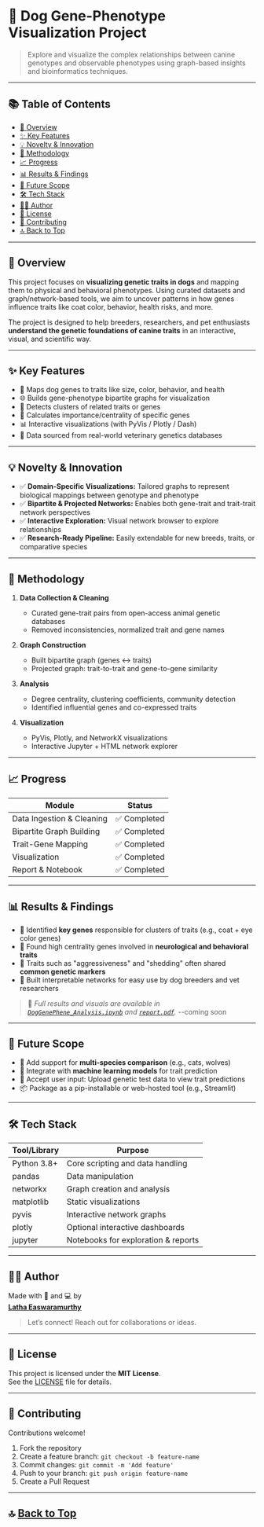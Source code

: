 # 🧬 Dog Gene-Phenotype Visualization Project

> Explore and visualize the complex relationships between canine genotypes and observable phenotypes using graph-based insights and bioinformatics techniques.

---

## 📚 Table of Contents

- [📌 Overview](#-overview)
- [✨ Key Features](#-key-features)
- [💡 Novelty & Innovation](#-novelty--innovation)
- [🔬 Methodology](#-methodology)
- [📈 Progress](#-progress)
- [📊 Results & Findings](#-results--findings)
- [🚀 Future Scope](#-future-scope)
- [🛠️ Tech Stack](#-tech-stack)
- [👩‍💻 Author](#-author)
- [📄 License](#-license)
- [🤝 Contributing](#-contributing)
- [🔝 Back to Top](#-table-of-contents)

---

## 📌 Overview

This project focuses on **visualizing genetic traits in dogs** and mapping them to physical and behavioral phenotypes. Using curated datasets and graph/network-based tools, we aim to uncover patterns in how genes influence traits like coat color, behavior, health risks, and more.

The project is designed to help breeders, researchers, and pet enthusiasts **understand the genetic foundations of canine traits** in an interactive, visual, and scientific way.

---

## ✨ Key Features

- 🧠 Maps dog genes to traits like size, color, behavior, and health
- 🌐 Builds gene-phenotype bipartite graphs for visualization
- 🧩 Detects clusters of related traits or genes
- 🎯 Calculates importance/centrality of specific genes
- 📊 Interactive visualizations (with PyVis / Plotly / Dash)
- 🧬 Data sourced from real-world veterinary genetics databases

---

## 💡 Novelty & Innovation

- ✅ **Domain-Specific Visualizations:** Tailored graphs to represent biological mappings between genotype and phenotype
- ✅ **Bipartite & Projected Networks:** Enables both gene-trait and trait-trait network perspectives
- ✅ **Interactive Exploration:** Visual network browser to explore relationships
- ✅ **Research-Ready Pipeline:** Easily extendable for new breeds, traits, or comparative species

---

## 🔬 Methodology

1. **Data Collection & Cleaning**
   - Curated gene-trait pairs from open-access animal genetic databases
   - Removed inconsistencies, normalized trait and gene names

2. **Graph Construction**
   - Built bipartite graph (genes ↔ traits)
   - Projected graph: trait-to-trait and gene-to-gene similarity

3. **Analysis**
   - Degree centrality, clustering coefficients, community detection
   - Identified influential genes and co-expressed traits

4. **Visualization**
   - PyVis, Plotly, and NetworkX visualizations
   - Interactive Jupyter + HTML network explorer

---

## 📈 Progress

| Module                     | Status      |
|---------------------------|-------------|
| Data Ingestion & Cleaning | ✅ Completed |
| Bipartite Graph Building  | ✅ Completed |
| Trait-Gene Mapping        | ✅ Completed |
| Visualization             | ✅ Completed |
| Report & Notebook         | ✅ Completed |

---

## 📊 Results & Findings

- 🎯 Identified **key genes** responsible for clusters of traits (e.g., coat + eye color genes)
- 🧠 Found high centrality genes involved in **neurological and behavioral traits**
- 🧬 Traits such as "aggressiveness" and "shedding" often shared **common genetic markers**
- 📌 Built interpretable networks for easy use by dog breeders and vet researchers

> 📎 *Full results and visuals are available in [`DogGenePhene_Analysis.ipynb`](./DogGenePhene_Analysis.ipynb) and [`report.pdf`](./report.pdf).*
     --coming soon

---

## 🚀 Future Scope

- 🧪 Add support for **multi-species comparison** (e.g., cats, wolves)
- 🌱 Integrate with **machine learning models** for trait prediction
- 🧬 Accept user input: Upload genetic test data to view trait predictions
- 📦 Package as a pip-installable or web-hosted tool (e.g., Streamlit)

---

## 🛠️ Tech Stack

| Tool/Library | Purpose                            |
|--------------|------------------------------------|
| Python 3.8+  | Core scripting and data handling   |
| pandas       | Data manipulation                  |
| networkx     | Graph creation and analysis        |
| matplotlib   | Static visualizations              |
| pyvis        | Interactive network graphs         |
| plotly       | Optional interactive dashboards    |
| jupyter      | Notebooks for exploration & reports|

---

## 👩‍💻 Author

Made with 🐾 and 💻 by  
**[Latha Easwaramurthy](https://github.com/im-kozhandha)**  
> Let’s connect! Reach out for collaborations or ideas.

---

## 📄 License

This project is licensed under the **MIT License**.  
See the [LICENSE](./LICENSE) file for details.

---

## 🤝 Contributing

Contributions welcome!

1. Fork the repository
2. Create a feature branch: `git checkout -b feature-name`
3. Commit changes: `git commit -m 'Add feature'`
4. Push to your branch: `git push origin feature-name`
5. Create a Pull Request

---

## 🔝 [Back to Top](#-table-of-contents)
